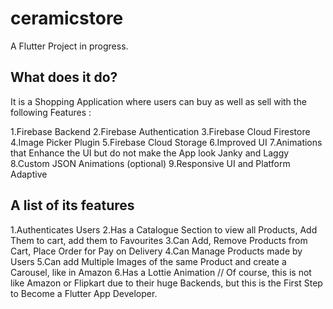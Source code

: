 # ceramicstore

A Flutter Project in progress. 

## What does it do?

It is a Shopping Application where users can buy as well as sell with the following Features :

1.Firebase Backend
2.Firebase Authentication
3.Firebase Cloud Firestore
4.Image Picker Plugin
5.Firebase Cloud Storage
6.Improved UI
7.Animations that Enhance the UI but do not make the App look Janky and Laggy
8.Custom JSON Animations (optional)
9.Responsive UI and Platform Adaptive

## A list of its features
1.Authenticates Users
2.Has a Catalogue Section to view all Products, Add Them to cart, add them to Favourites
3.Can Add, Remove Products from Cart, Place Order for Pay on Delivery
4.Can Manage Products made by Users
5.Can add Multiple Images of the same Product and create a Carousel, like in Amazon
6.Has a Lottie Animation
//
Of course, this is not like Amazon or Flipkart due to their huge Backends, but this is the First Step to Become a Flutter App Developer.

